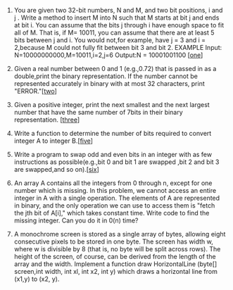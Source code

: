 1.  You are given two 32-bit numbers, N and M, and two bit positions, i and j .
Write a method to insert M into N such that M starts at bit j and ends at bit i. 
You can assume that the bits j through i have enough space to fit all of M. 
That is, if M= 10011, you can assume that there are at least 5 bits between j and i. 
You would not,for example, have j = 3 and i = 2,because M could not fully fit between bit 3 and bit 2.
EXAMPLE
Input: N=10000000000,M=10011,i=2,j=6 Output:N = 10001001100 [[one][101]]

2.  Given a real number between 0 and 1 (e.g.,0.72) that is passed in as a double,print the binary representation.
If the number cannot be represented accurately in binary with at most 32 characters, print "ERROR."[[two][102]]

3.  Given a positive integer, print the next smallest and the next largest number that have the same number of 7bits in their binary representation. [[three][103]]

5.  Write a function to determine the number of bits required to convert integer A to integer B.[[five][105]]

6.  Write a program to swap odd and even bits in an integer with as few instructions as possible(e.g.,bit 0 and bit 1 are swapped ,bit 2 and bit 3 are swapped,and so on).[[six][106]]

7.  An array A contains all the integers from 0 through n, except for one number which is missing.
In this problem, we cannot access an entire integer in A with a single operation. 
The elements of A are represented in binary, and the only operation we can use to access them is "fetch the jth bit of A[i]," which takes constant time.
Write code to find the missing integer. Can you do it in 0(n) time?

8.  A monochrome screen is stored as a single array of bytes, allowing eight consecutive pixels to be stored in one byte.
The screen has width w, where w is divisible by 8 (that is, no byte will be split across rows).
The height of the screen, of course, can be derived from the length of the array and the width.
Implement a function draw HorizontalLine (byte[] screen,int width, int xl, int x2, int y) which draws a horizontal line from (x1,y) to (x2, y).

[101]:https://github.com/inadram/CrackingCode/tree/master/src/main/ConceptsAndAlgorithms/BitManipulation/One
[102]:https://github.com/inadram/CrackingCode/tree/master/src/main/ConceptsAndAlgorithms/BitManipulation/Two
[103]:https://github.com/inadram/CrackingCode/tree/master/src/main/ConceptsAndAlgorithms/BitManipulation/Three
[105]:https://github.com/inadram/CrackingCode/tree/master/src/main/ConceptsAndAlgorithms/BitManipulation/Five
[106]:https://github.com/inadram/CrackingCode/tree/master/src/main/ConceptsAndAlgorithms/BitManipulation/Six
[107]:https://github.com/inadram/CrackingCode/tree/master/src/main/ConceptsAndAlgorithms/BitManipulation/Seven
[108]:https://github.com/inadram/CrackingCode/tree/master/src/main/ConceptsAndAlgorithms/BitManipulation/Eight